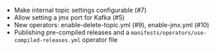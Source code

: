 * Make internal topic settings configurable (#7)
* Allow setting a jmx port for Kafka (#5)
* New operators: enable-delete-topic.yml (#9), enable-jmx.yml (#10)
* Publishing pre-compiled releases and a `manifests/operators/use-compiled-releases.yml` operator file
